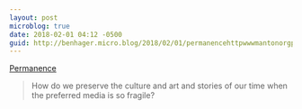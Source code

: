 ```yaml
---
layout: post
microblog: true
date: 2018-02-01 04:12 -0500
guid: http://benhager.micro.blog/2018/02/01/permanencehttpwwwmantonorgpermanencehtml-how-do.html
---
```

[Permanence](http://www.manton.org/2012/07/permanence.html)

> How do we preserve the culture and art and stories of our time when the preferred media is so fragile?
